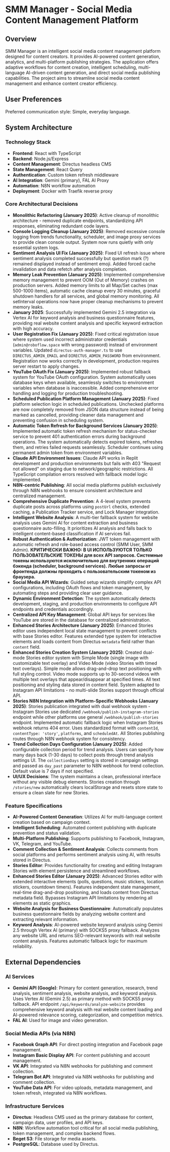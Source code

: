 # SMM Manager - Social Media Content Management Platform

## Overview
SMM Manager is an intelligent social media content management platform designed for content creators. It provides AI-powered content generation, analytics, and multi-platform publishing strategies. The application offers adaptive workflows for content creation, intelligent scheduling, multi-language AI-driven content generation, and direct social media publishing capabilities. The project aims to streamline social media content management and enhance content creator efficiency.

## User Preferences
Preferred communication style: Simple, everyday language.

## System Architecture

### Technology Stack
- **Frontend**: React with TypeScript
- **Backend**: Node.js/Express
- **Content Management**: Directus headless CMS
- **State Management**: React Query
- **Authentication**: Custom token refresh middleware
- **AI Integration**: Gemini (primary), FAL AI Proxy
- **Automation**: N8N workflow automation
- **Deployment**: Docker with Traefik reverse proxy

### Core Architectural Decisions
- **Monolithic Refactoring (January 2025)**: Active cleanup of monolithic architecture - removed duplicate endpoints, standardizing API responses, eliminating redundant code layers.
- **Console Logging Cleanup (January 2025)**: Removed excessive console logging from trends functionality, scheduler, and image proxy services to provide clean console output. System now runs quietly with only essential system logs.
- **Sentiment Analysis UI Fix (January 2025)**: Fixed UI refresh issue where sentiment analysis completed successfully but question mark (?) remained displayed instead of sentiment emoji. Added forced cache invalidation and data refetch after analysis completion.
- **Memory Leak Prevention (January 2025)**: Implemented comprehensive memory management to prevent OOM (Out of Memory) crashes on production servers. Added memory limits to all Map/Set caches (max 500-1000 items), automatic cache cleanup every 30 minutes, graceful shutdown handlers for all services, and global memory monitoring. All setInterval operations now have proper cleanup mechanisms to prevent memory leaks.
- **January 2025**: Successfully implemented Gemini 2.5 integration via Vertex AI for keyword analysis and business questionnaire features, providing real website content analysis and specific keyword extraction with high accuracy.
- **User Registration Fix (January 2025)**: Fixed critical registration issue where system used incorrect administrator credentials (`admin@roboflow.space` with wrong password) instead of environment variables. Updated `directus-auth-manager.ts` to use `DIRECTUS_ADMIN_EMAIL` and `DIRECTUS_ADMIN_PASSWORD` from environment. Registration now works correctly in development, production requires server restart to apply changes.
- **YouTube OAuth Fix (January 2025)**: Implemented robust fallback system for YouTube OAuth configuration. System automatically uses database keys when available, seamlessly switches to environment variables when database is inaccessible. Added comprehensive error handling and logging for production troubleshooting.
- **Scheduled Publication Platform Management (January 2025)**: Fixed platform selection logic in scheduled publications. Unchecked platforms are now completely removed from JSON data structure instead of being marked as cancelled, providing cleaner data management and preventing confusion in scheduling system.
- **Automatic Token Refresh for Background Services (January 2025)**: Implemented automatic token refresh mechanism for status-checker service to prevent 401 authentication errors during background operations. The system automatically detects expired tokens, refreshes them, and retries failed requests seamlessly. Scheduler continues using permanent admin token from environment variables.
- **Claude API Environment Issues**: Claude API works in Replit development and production environments but fails with 403 "Request not allowed" on staging due to network/geographic restrictions. All TypeScript compilation errors resolved with fallback model logic implemented.
- **N8N-centric Publishing**: All social media platforms publish exclusively through N8N webhooks to ensure consistent architecture and centralized management.
- **Comprehensive Duplicate Prevention**: A 4-level system prevents duplicate posts across platforms using `postUrl` checks, extended caching, a Publication Tracker service, and Lock Manager integration.
- **Intelligent Website Analysis**: A multi-tier fallback system for website analysis uses Gemini AI for content extraction and business questionnaire auto-filling. It prioritizes AI analysis and falls back to intelligent content-based classification if AI services fail.
- **Robust Authentication & Authorization**: JWT token management with automatic refresh and role-based access control (SMM User, SMM Admin). **КРИТИЧЕСКИ ВАЖНО: В UI ИСПОЛЬЗУЮТСЯ ТОЛЬКО ПОЛЬЗОВАТЕЛЬСКИЕ ТОКЕНЫ для всех API запросов. Системные токены используются исключительно для внутренних операций бэкенда (scheduler, background services). Любые запросы от фронтенда должны проходить с пользовательским токеном из браузера.**
- **Social Media API Wizards**: Guided setup wizards simplify complex API configurations, including OAuth flows and token management, by automating steps and providing clear user guidance.
- **Dynamic Environment Detection**: The system automatically detects development, staging, and production environments to configure API endpoints and credentials accordingly.
- **Centralized API Key Management**: Global API keys for services like YouTube are stored in the database for centralized administration.
- **Enhanced Stories Architecture (January 2025)**: Enhanced Stories editor uses independent local state management to prevent conflicts with base Stories editor. Features extended type system for interactive elements and loads content from Directus `metadata` field rather than `content` field.
- **Enhanced Stories Creation System (January 2025)**: Created dual-mode Stories editor system with Simple Mode (single image with customizable text overlay) and Video Mode (video Stories with timed text overlays). Simple mode allows drag-and-drop text positioning with full styling control. Video mode supports up to 30-second videos with multiple text overlays that appear/disappear at specified times. All text positioning and styling data stored in content field. System adapted to Instagram API limitations - no multi-slide Stories support through official API.
- **Stories N8N Integration with Platform-Specific Webhooks (January 2025)**: Stories publication integrated with dual webhook system - Instagram Stories use dedicated `/webhook/publish-instagram-stories` endpoint while other platforms use general `/webhook/publish-stories` endpoint. Implemented automatic fallback logic when Instagram Stories webhook returns 404 error. Uses standardized format with `contentId`, `contentType: 'story'`, `platforms`, and `scheduledAt`. All Stories publishing routes through N8N webhook system for consistency.
- **Trend Collection Days Configuration (January 2025)**: Added configurable collection period for trend analysis. Users can specify how many days back (1-30 days) to collect posts through trend analysis settings UI. The `collectionDays` setting is stored in campaign settings and passed as `day_past` parameter to N8N webhook for trend collection. Default value is 7 days if not specified.
- **UI/UX Decisions**: The system maintains a clean, professional interface without any visible debug elements. Stories creation through `/stories/new` automatically clears localStorage and resets store state to ensure a clean slate for new Stories.

### Feature Specifications
- **AI-Powered Content Generation**: Utilizes AI for multi-language content creation based on campaign context.
- **Intelligent Scheduling**: Automated content publishing with duplicate prevention and status validation.
- **Multi-Platform Publishing**: Supports publishing to Facebook, Instagram, VK, Telegram, and YouTube.
- **Comment Collection & Sentiment Analysis**: Collects comments from social platforms and performs sentiment analysis using AI, with results stored in Directus.
- **Stories Editor**: Provides functionality for creating and editing Instagram Stories with element persistence and streamlined workflows.
- **Enhanced Stories Editor (January 2025)**: Advanced Stories editor with extended interactive elements (polls, questions, music stickers, location stickers, countdown timers). Features independent state management, real-time drag-and-drop positioning, and loads content from Directus metadata field. Bypasses Instagram API limitations by rendering all elements as static graphics.
- **Website Analysis for Business Questionnaire**: Automatically populates business questionnaire fields by analyzing website content and extracting relevant information.
- **Keyword Analysis**: AI-powered website keyword analysis using Gemini 2.5 through Vertex AI (primary) with SOCKS5 proxy fallback. Analyzes any website URL and returns SEO-relevant keywords with real website content analysis. Features automatic fallback logic for maximum reliability.

## External Dependencies

### AI Services
- **Gemini API (Google)**: Primary for content generation, research, trend analysis, sentiment analysis, website analysis, and keyword analysis. Uses Vertex AI (Gemini 2.5) as primary method with SOCKS5 proxy fallback. API endpoint `/api/keywords/analyze-website` provides comprehensive keyword analysis with real website content loading and AI-powered relevance scoring, categorization, and competition metrics.
- **FAL AI**: Used for image and video generation.

### Social Media APIs (via N8N)
- **Facebook Graph API**: For direct posting integration and Facebook page management.
- **Instagram Basic Display API**: For content publishing and account management.
- **VK API**: Integrated via N8N webhooks for publishing and comment collection.
- **Telegram Bot API**: Integrated via N8N webhooks for publishing and comment collection.
- **YouTube Data API**: For video uploads, metadata management, and token refresh, integrated via N8N workflows.

### Infrastructure Services
- **Directus**: Headless CMS used as the primary database for content, campaign data, user profiles, and API keys.
- **N8N**: Workflow automation tool critical for all social media publishing, token management, and complex backend flows.
- **Beget S3**: File storage for media assets.
- **PostgreSQL**: Database used by Directus.